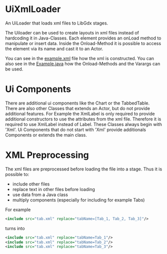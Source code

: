 # UiXmlLoader
An UiLoader that loads xml files to LibGdx stages.

The Uiloader can be used to create layouts in xml files instead of hardcoding it in Java-Classes.
Each element provides an onLoad method to manipulate or insert data. Inside the Onload-Method it is possible to access the element via its name and cast it to an Actor.

You can see in the [example.xml](src/de/maxiindiestyle/api/ui/xml/example.xml) file how the xml is constructed. You can also see in the [Example.java](src/de/maxiindiestyle/api/ui/xml/Example.java) how the Onload-Methods and the Varargs can be used.

# Ui Components
There are additional ui components like the Chart or the TabbedTable.
There are also other Classes that extends an Actor, but do not provide additional features. For Example the XmlLabel is only required to provide additional constructors to use the attributes from the xml file. Therefore it is required to use XmlLabel instead of Label. These Classes always begin with 'Xml'.
Ui Components that do not start with 'Xml' provide additionals Components or extends the main class.

# XML Preprocessing
The xml files are preprocessed before loading the file into a stage.
Thus it is possible to:
* include other files
* replace text in other files before loading
* use data from a Java class
* multiply components (especially for including for example Tabs)

For example

  ```xml
  <include src="tab.xml" replace="tabName=[Tab_1, Tab_2, Tab_3]"/>
  ```

turns into

  ```xml
  <include src="tab.xml" replace="tabName=Tab_1"/>
  <include src="tab.xml" replace="tabName=Tab_2"/>
  <include src="tab.xml" replace="tabName=Tab_3"/>
  ```

